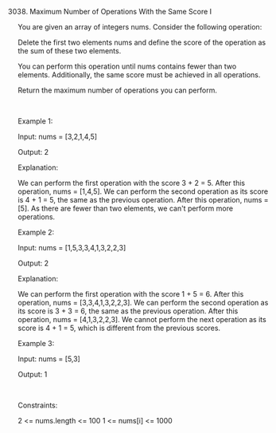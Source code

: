 3038. Maximum Number of Operations With the Same Score I

You are given an array of integers nums. Consider the following operation:

Delete the first two elements nums and define the score of the operation as the sum of these two elements.

You can perform this operation until nums contains fewer than two elements. Additionally, the same score must be achieved in all operations.

Return the maximum number of operations you can perform.

 

Example 1:

Input: nums = [3,2,1,4,5]

Output: 2

Explanation:

We can perform the first operation with the score 3 + 2 = 5. After this operation, nums = [1,4,5].
We can perform the second operation as its score is 4 + 1 = 5, the same as the previous operation. After this operation, nums = [5].
As there are fewer than two elements, we can't perform more operations.

Example 2:

Input: nums = [1,5,3,3,4,1,3,2,2,3]

Output: 2

Explanation:

We can perform the first operation with the score 1 + 5 = 6. After this operation, nums = [3,3,4,1,3,2,2,3].
We can perform the second operation as its score is 3 + 3 = 6, the same as the previous operation. After this operation, nums = [4,1,3,2,2,3].
We cannot perform the next operation as its score is 4 + 1 = 5, which is different from the previous scores.

Example 3:

Input: nums = [5,3]

Output: 1

 

Constraints:

2 <= nums.length <= 100
1 <= nums[i] <= 1000